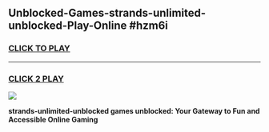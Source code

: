 
## Unblocked-Games-strands-unlimited-unblocked-Play-Online #hzm6i
<h3>
<a href="https://news.freeplayer.one?title=strands-unlimited-unblocked&ref=3">CLICK TO PLAY</a></h3>
<hr>

<h3>
<a href="https://news.freeplayer.one?title=strands-unlimited-unblocked&ref=3">CLICK 2 PLAY</a>
  
</h3>

<a href="https://news.freeplayer.one?title=strands-unlimited-unblocked&ref=3"><img src="https://clearcache.store/games.png"></a>


**strands-unlimited-unblocked games unblocked: Your Gateway to Fun and Accessible Online Gaming**
